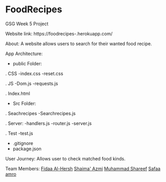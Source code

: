# FoodRecipes
GSG Week 5 Project

Website link: https://foodrecipes-.herokuapp.com/

About:
A website allows users to search for their wanted food recipe.

App Architecture:

* public Folder:

. CSS
  -index.css
  -reset.css

. JS
  -Dom.js
  -requests.js

. Index.html

* Src Folder:

. Seachrecipes
   -Searchrecipes.js
   
. Server:
   -handlers.js
   -router.js
   -server.js
   
. Test
   -test.js

* .gitignore
* package.json

User Journey:
Allows user to check matched food kinds.

Team Members:
[Fidaa Al-Hersh](https://github.com/orgs/FACK1/people/fdo2)
[Shaima' Azmi](https://github.com/orgs/FACK1/people/shaima96)
[Muhammad Shareef](https://github.com/orgs/FACK1/people/mhmdtshref)
[Safaa amro](https://github.com/orgs/FACK1/people/safaaamro)
